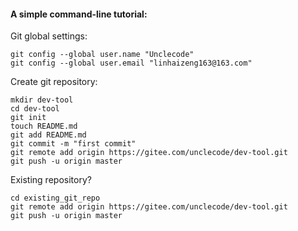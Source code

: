 #### A simple command-line tutorial:

Git global settings:

~~~shell
git config --global user.name "Unclecode"
git config --global user.email "linhaizeng163@163.com"
~~~

Create git repository:

```shell
mkdir dev-tool
cd dev-tool
git init
touch README.md
git add README.md
git commit -m "first commit"
git remote add origin https://gitee.com/unclecode/dev-tool.git
git push -u origin master
```

Existing repository?

```shell
cd existing_git_repo
git remote add origin https://gitee.com/unclecode/dev-tool.git
git push -u origin master
```